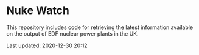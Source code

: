 # Nuke Watch

This repository includes code for retrieving the latest information available on the output of EDF nuclear power plants in the UK.

Last updated: 2020-12-30 20:12